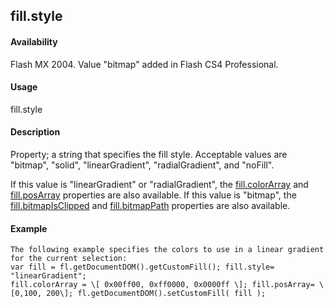 ## fill.style

#### Availability

Flash MX 2004. Value "bitmap" added in Flash CS4 Professional.

#### Usage

fill.style

#### Description

Property; a string that specifies the fill style. Acceptable values are "bitmap", "solid", "linearGradient", "radialGradient", and "noFill".
>
If this value is "linearGradient" or "radialGradient", the [fill.colorArray](#_bookmark417) and [fill.posArray](#_bookmark422) properties are also available. If this value is "bitmap", the [fill.bitmapIsClipped](#_bookmark414) and [fill.bitmapPath](#_bookmark415) properties are also available.

#### Example

```
The following example specifies the colors to use in a linear gradient for the current selection:
var fill = fl.getDocumentDOM().getCustomFill(); fill.style= "linearGradient";
fill.colorArray = \[ 0x00ff00, 0xff0000, 0x0000ff \]; fill.posArray= \[0,100, 200\]; fl.getDocumentDOM().setCustomFill( fill );

```